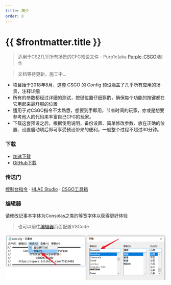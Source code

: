 ```yaml
---
title: 简介
order: 0
---
```


# {{ $frontmatter.title }}

> 适用于CS2几乎所有场景的CFG预设文件 - Purp1e(aka [Purple-CSGO](https://space.bilibili.com/73115492))制作

> 文档等待更新，施工中...

- 项目始于2018年8月，这套 CSGO 的 Config 预设涵盖了几乎所有应用的场景，注释详细
- 所有的参数都经过详细的测试，按键位置仔细斟酌，确保每个功能的按键都在它用起来最舒服的位置
- 适用于对CSGO指令不太熟悉，想要到手即用，节省时间的玩家，亦或是想要参考他人的代码来丰富自己CFG的玩家。
- 下载这套预设之后，根据使用说明，备份设置、简单修改参数、放在正确的位置、设置启动项后即可享受预设带来的便利，一般整个过程不超过30分钟。

### 下载

- [加速下载](https://api.upup.cool/get/cs2-cfg)
- [GitHub下载](https://github.com/Purple-CSGO/CS2-Config-Presets/releases/latest)

### 传送门


[控制台指令](https://tools.dathost.net/csgo-commands) · [HLAE Studio](https://github.com/One-Studio/HLAE-Studio) · [CSGO工具箱](https://csgo-toolbox.upup.cool/)

### 编辑器

请修改记事本字体为Consolas之类的等宽字体以获得更好体验

> 也可以前往[编辑器](/v1/editor.html)页面配置VSCode

![](img/请修改记事本字体为Consolas之类的等宽字体.png)


